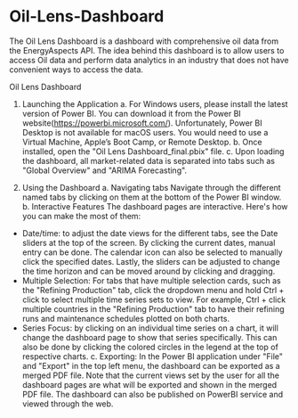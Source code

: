 # Oil-Lens-Dashboard
The Oil Lens Dashboard is a dashboard with comprehensive oil data from the EnergyAspects API. The idea behind this dashboard is to allow users to access Oil data and perform data analytics in an industry that does not have convenient ways to access the data.

Oil Lens Dashboard
1. Launching the Application
a. For Windows users, please install the latest version of Power BI. You can download it from the Power BI website(https://powerbi.microsoft.com/). Unfortunately, Power BI Desktop is not available for macOS users. You would need to use a Virtual Machine, Apple’s Boot Camp, or Remote Desktop.
b. Once installed, open the "Oil Lens Dashboard_final.pbix" file.
c. Upon loading the dashboard, all market-related data is separated into tabs such as "Global Overview" and "ARIMA Forecasting". 

2. Using the Dashboard
a. Navigating tabs
Navigate through the different named tabs by clicking on them at the bottom of the Power BI window.
b. Interactive Features
The dashboard pages are interactive. Here's how you can make the most of them:
-	Date/time: to adjust the date views for the different tabs, see the Date sliders at the top of the screen. By clicking the current dates, manual entry can be done. The calendar icon can also be selected to manually click the specified dates. Lastly, the sliders can be adjusted to change the time horizon and can be moved around by clicking and dragging. 
-	Multiple Selection: For tabs that have multiple selection cards, such as the "Refining Production" tab, click the dropdown menu and hold Ctrl + click to select multiple time series sets to view. For example, Ctrl + click multiple countries in the "Refining Production" tab to have their refining runs and maintenance schedules plotted on both charts.
-	Series Focus: by clicking on an individual time series on a chart, it will change the dashboard page to show that series specifically. This can also be done by clicking the colored circles in the legend at the top of respective charts.
c. Exporting: In the Power BI application under "File" and "Export" in the top left menu, the dashboard can be exported as a merged PDF file. Note that the current views set by the user for all the dashboard pages are what will be exported and shown in the merged PDF file. The dashboard can also be published on PowerBI service and viewed through the web. 


